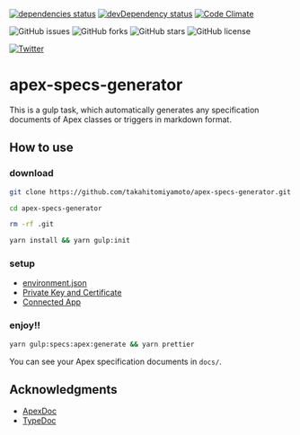 [![dependencies status](https://david-dm.org/takahitomiyamoto/apex-specs-generator.svg)](https://david-dm.org/takahitomiyamoto/apex-specs-generator)
[![devDependency status](https://david-dm.org/takahitomiyamoto/apex-specs-generator/dev-status.svg)](https://david-dm.org/takahitomiyamoto/apex-specs-generator#info=devDependencies)
[![Code Climate](https://codeclimate.com/github/takahitomiyamoto/apex-specs-generator.svg)](https://codeclimate.com/github/takahitomiyamoto/apex-specs-generator)

![GitHub issues](https://img.shields.io/github/issues/takahitomiyamoto/apex-specs-generator)
![GitHub forks](https://img.shields.io/github/forks/takahitomiyamoto/apex-specs-generator)
![GitHub stars](https://img.shields.io/github/stars/takahitomiyamoto/apex-specs-generator)
![GitHub license](https://img.shields.io/github/license/takahitomiyamoto/apex-specs-generator?color=blue)

<a href="https://twitter.com/intent/tweet?text=Happy Coding!!&url=https%3A%2F%2Fgithub.com%2Ftakahitomiyamoto%2Fapex-specs-generator"><img alt="Twitter" src="https://img.shields.io/twitter/url?style=social&url=https%3A%2F%2Fgithub.com%2Ftakahitomiyamoto%2Fapex-specs-generator"></a>

# apex-specs-generator

This is a gulp task, which automatically generates any specification documents of Apex classes or triggers in markdown format.

## How to use

### download

```sh
git clone https://github.com/takahitomiyamoto/apex-specs-generator.git

cd apex-specs-generator

rm -rf .git

yarn install && yarn gulp:init
```

### setup

- [environment.json](https://github.com/takahitomiyamoto/sfdx-gulp-manifest#environmentjson)
- [Private Key and Certificate](https://github.com/takahitomiyamoto/sfdx-gulp-manifest#private-key-and-certificate)
- [Connected App](https://github.com/takahitomiyamoto/sfdx-gulp-manifest#connected-app)

### enjoy!!

```sh
yarn gulp:specs:apex:generate && yarn prettier
```

You can see your Apex specification documents in `docs/`.

## Acknowledgments

- [ApexDoc](https://github.com/SalesforceFoundation/ApexDoc)
- [TypeDoc](https://github.com/TypeStrong/typedoc)
